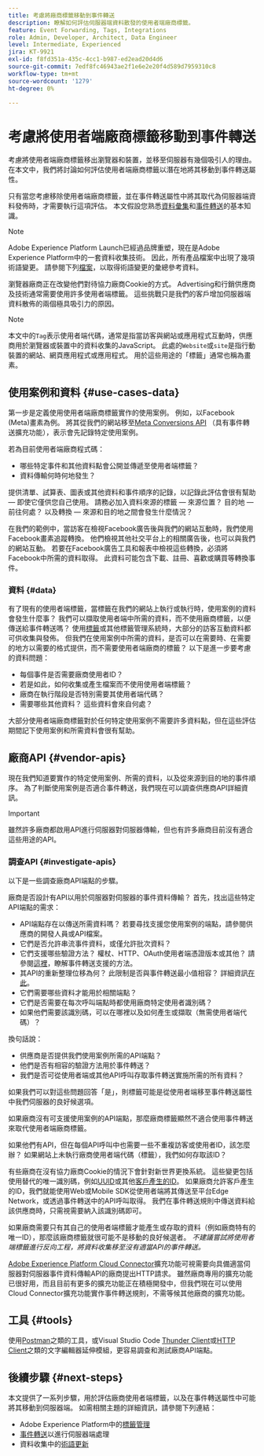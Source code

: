 ```yaml
---
title: 考慮將廠商標籤移動到事件轉送
description: 瞭解如何評估伺服器端資料散發的使用者端廠商標籤。
feature: Event Forwarding, Tags, Integrations
role: Admin, Developer, Architect, Data Engineer
level: Intermediate, Experienced
jira: KT-9921
exl-id: f8fd351a-435c-4cc1-b987-ed2ead20d4d6
source-git-commit: 7edf8fc46943ae2f1e6e2e20f4d589d7959310c8
workflow-type: tm+mt
source-wordcount: '1279'
ht-degree: 0%

---
```


# 考慮將使用者端廠商標籤移動到事件轉送

考慮將使用者端廠商標籤移出瀏覽器和裝置，並移至伺服器有幾個吸引人的理由。 在本文中，我們將討論如何評估使用者端廠商標籤以潛在地將其移動到事件轉送屬性。

只有當您考慮移除使用者端廠商標籤，並在事件轉送屬性中將其取代為伺服器端資料發佈時，才需要執行這項評估。 本文假設您熟悉[資料彙集](https://experienceleague.adobe.com/docs/data-collection.html?lang=zh-Hant)和[事件轉送](https://experienceleague.adobe.com/docs/experience-platform/tags/event-forwarding/overview.html?lang=zh-Hant)的基本知識。

>[!NOTE]
>
>Adobe Experience Platform Launch已經過品牌重塑，現在是Adobe Experience Platform中的一套資料收集技術。 因此，所有產品檔案中出現了幾項術語變更。 請參閱下列[檔案](https://experienceleague.adobe.com/docs/experience-platform/tags/term-updates.html?lang=zh-Hant)，以取得術語變更的彙總參考資料。

瀏覽器廠商正在改變他們對待協力廠商Cookie的方式。 Advertising和行銷供應商及技術通常需要使用許多使用者端標籤。 這些挑戰只是我們的客戶增加伺服器端資料散佈的兩個極具吸引力的原因。

>[!NOTE]
>
>本文中的`Tag`表示使用者端代碼，通常是指當訪客與網站或應用程式互動時，供應商用於瀏覽器或裝置中的資料收集的JavaScript。 此處的`Website`或`site`是指行動裝置的網站、網頁應用程式或應用程式。 用於這些用途的「標籤」通常也稱為畫素。

## 使用案例和資料 {#use-cases-data}

第一步是定義使用使用者端廠商標籤實作的使用案例。 例如，以Facebook (Meta)畫素為例。 將其從我們的網站移至[Meta Conversions API](https://exchange.adobe.com/apps/ec/109168/meta-conversions-api) （具有事件轉送擴充功能），表示會先記錄特定使用案例。

若為目前使用者端廠商程式碼：

- 哪些特定事件和其他資料點會公開並傳遞至使用者端標籤？
- 資料傳輸何時何地發生？

提供清單、試算表、圖表或其他資料和事件順序的記錄，以記錄此評估會很有幫助 — 即使它僅供您自己使用。 請務必加入資料來源的標籤 — 來源位置？ 目的地 — 前往何處？ 以及轉換 — 來源和目的地之間會發生什麼情況？

在我們的範例中，當訪客在檢視Facebook廣告後與我們的網站互動時，我們使用Facebook畫素追蹤轉換。 他們檢視其他社交平台上的相關廣告後，也可以與我們的網站互動。 若要在Facebook廣告工具和報表中檢視這些轉換，必須將Facebook中所需的資料取得。 此資料可能包含下載、註冊、喜歡或購買等轉換事件。

### 資料 {#data}

有了現有的使用者端標籤，當標籤在我們的網站上執行或執行時，使用案例的資料會發生什麼事？ 我們可以擷取使用者端中所需的資料，而不使用廠商標籤，以便傳送給事件轉送嗎？ 使用[標籤](https://experienceleague.adobe.com/docs/experience-platform/tags/home.html?lang=zh-Hant)或其他標籤管理系統時，大部分的訪客互動資料都可供收集與發佈。 但我們在使用案例中所需的資料，是否可以在需要時、在需要的地方以需要的格式提供，而不需要使用者端廠商的標籤？ 以下是進一步要考慮的資料問題：

- 每個事件是否需要廠商使用者ID？
- 若是如此，如何收集或產生檔案而不使用使用者端標籤？
- 廠商在執行階段是否特別需要其使用者端代碼？
- 需要哪些其他資料？ 這些資料會來自何處？

大部分使用者端廠商標籤對於任何特定使用案例不需要許多資料點，但在這些評估期間記下使用案例和所需資料會很有幫助。

## 廠商API {#vendor-apis}

現在我們知道要實作的特定使用案例、所需的資料，以及從來源到目的地的事件順序。 為了判斷使用案例是否適合事件轉送，我們現在可以調查供應商API詳細資訊。

>[!IMPORTANT]
>
>雖然許多廠商都啟用API進行伺服器對伺服器傳輸，但也有許多廠商目前沒有適合這些用途的API。

### 調查API {#investigate-apis}

以下是一些調查廠商API端點的步驟。

廠商是否設計有API以用於伺服器對伺服器的事件資料傳輸？ 首先，找出這些特定API端點的需求：

- API端點存在以傳送所需資料嗎？ 若要尋找支援您使用案例的端點，請參閱供應商的開發人員或API檔案。
- 它們是否允許串流事件資料，或僅允許批次資料？
- 它們支援哪些驗證方法？ 權杖、HTTP、OAuth使用者端憑證版本或其他？ 請參閱[這裡](https://experienceleague.adobe.com/docs/experience-platform/tags/event-forwarding/secrets.html?lang=zh-Hant)，瞭解事件轉送支援的方法。
- 其API的重新整理位移為何？ 此限制是否與事件轉送最小值相容？ 詳細資訊[在此](https://experienceleague.adobe.com/docs/experience-platform/tags/event-forwarding/secrets.html?lang=zh-Hant#:~:text=you%20can%20configure%20the%20Refresh%20Offset%20value%20for%20the%20secret)。
- 它們需要哪些資料才能用於相關端點？
- 它們是否需要在每次呼叫端點時都使用廠商特定使用者識別碼？
- 如果他們需要該識別碼，可以在哪裡以及如何產生或擷取（無需使用者端代碼）？

換句話說：

- 供應商是否提供我們使用案例所需的API端點？
- 他們是否有相容的驗證方法用於事件轉送？
- 我們是否可從使用者端或其他API呼叫存取事件轉送實施所需的所有資料？

如果我們可以對這些問題回答「是」，則標籤可能是從使用者端移至事件轉送屬性中我們伺服器的良好候選項。

如果廠商沒有可支援使用案例的API端點，那麼廠商標籤顯然不適合使用事件轉送來取代使用者端廠商標籤。

如果他們有API，但在每個API呼叫中也需要一些不重複訪客或使用者ID，該怎麼辦？ 如果網站上未執行廠商使用者端代碼（標籤），我們如何存取該ID？

有些廠商在沒有協力廠商Cookie的情況下會針對新世界更換系統。 這些變更包括使用替代的唯一識別碼，例如[UUID](https://developer.mozilla.org/en-US/docs/Glossary/UUID)或其他[客戶產生的ID](https://experienceleague.adobe.com/docs/experience-platform/edge/identity/first-party-device-ids.html?lang=zh-Hant)。 如果廠商允許客戶產生的ID，我們就能使用Web或Mobile SDK從使用者端將其傳送至平台Edge Network，或透過事件轉送中的API呼叫取得。 我們在事件轉送規則中傳送資料給該供應商時，只需視需要納入該識別碼即可。

如果廠商需要只有其自己的使用者端標籤才能產生或存取的資料（例如廠商特有的唯一ID），那麼該廠商標籤就很可能不是移動的良好候選者。 _不建議嘗試將使用者端標籤進行反向工程，將資料收集移至沒有適當API的事件轉送。_

[Adobe Experience Platform Cloud Connector](https://experienceleague.adobe.com/docs/experience-platform/tags/extensions/adobe/cloud-connector/overview.html?lang=zh-Hant)擴充功能可視需要向具備適當伺服器對伺服器事件資料傳輸API的廠商提出HTTP請求。 雖然廠商專用的擴充功能已很好用，而且目前有更多的擴充功能正在積極開發中，但我們現在可以使用Cloud Connector擴充功能實作事件轉送規則，不需等候其他廠商的擴充功能。

## 工具 {#tools}

使用[Postman](https://www.postman.com/)之類的工具，或Visual Studio Code [Thunder Client](https://marketplace.visualstudio.com/items?itemName=rangav.vscode-thunder-client)或[HTTP Client](https://marketplace.visualstudio.com/items?itemName=mkloubert.vscode-http-client)之類的文字編輯器延伸模組，更容易調查和測試廠商API端點。

## 後續步驟 {#next-steps}

本文提供了一系列步驟，用於評估廠商使用者端標籤，以及在事件轉送屬性中可能將其移動到伺服器端。 如需相關主題的詳細資訊，請參閱下列連結：

- Adobe Experience Platform中的[標籤管理](https://experienceleague.adobe.com/docs/experience-platform/tags/home.html?lang=zh-Hant)
- [事件轉送](https://experienceleague.adobe.com/docs/experience-platform/tags/event-forwarding/overview.html?lang=zh-Hant)以進行伺服器端處理
- 資料收集中的[術語更新](https://experienceleague.adobe.com/docs/experience-platform/tags/term-updates.html?lang=zh-Hant)
